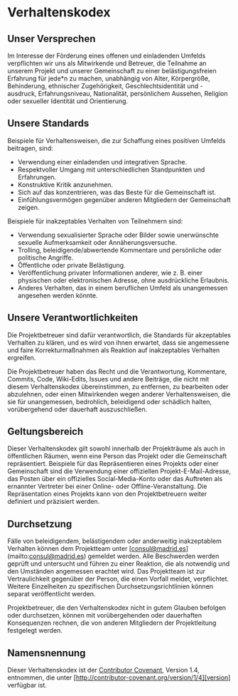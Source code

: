 # Verhaltenskodex

## Unser Versprechen

Im Interesse der Förderung eines offenen und einladenden Umfelds verpflichten wir uns als Mitwirkende und Betreuer, die Teilnahme an unserem Projekt und unserer Gemeinschaft zu einer belästigungsfreien Erfahrung für jede\*n zu machen, unabhängig von Alter, Körpergröße, Behinderung, ethnischer Zugehörigkeit, Geschlechtsidentität und -ausdruck, Erfahrungsniveau, Nationalität, persönlichem Aussehen, Religion oder sexueller Identität und Orientierung.

## Unsere Standards

Beispiele für Verhaltensweisen, die zur Schaffung eines positiven Umfelds beitragen, sind:

- Verwendung einer einladenden und integrativen Sprache.
- Respektvoller Umgang mit unterschiedlichen Standpunkten und Erfahrungen.
- Konstruktive Kritik anzunehmen.
- Sich auf das konzentrieren, was das Beste für die Gemeinschaft ist.
- Einfühlungsvermögen gegenüber anderen Mitgliedern der Gemeinschaft zeigen.

Beispiele für inakzeptables Verhalten von Teilnehmern sind:

- Verwendung sexualisierter Sprache oder Bilder sowie unerwünschte sexuelle Aufmerksamkeit oder Annäherungsversuche.
- Trolling, beleidigende/abwertende Kommentare und persönliche oder politische Angriffe.
- Öffentliche oder private Belästigung.
- Veröffentlichung privater Informationen anderer, wie z. B. einer physischen oder elektronischen Adresse, ohne ausdrückliche Erlaubnis.
- Anderes Verhalten, das in einem beruflichen Umfeld als unangemessen angesehen werden könnte.

## Unsere Verantwortlichkeiten

Die Projektbetreuer sind dafür verantwortlich, die Standards für akzeptables Verhalten zu klären, und es wird von ihnen erwartet, dass sie angemessene und faire Korrekturmaßnahmen als Reaktion auf inakzeptables Verhalten ergreifen.

Die Projektbetreuer haben das Recht und die Verantwortung, Kommentare, Commits, Code, Wiki-Edits, Issues und andere Beiträge, die nicht mit diesem Verhaltenskodex übereinstimmen, zu entfernen, zu bearbeiten oder abzulehnen, oder einen Mitwirkenden wegen anderer Verhaltensweisen, die sie für unangemessen, bedrohlich, beleidigend oder schädlich halten, vorübergehend oder dauerhaft auszuschließen.

## Geltungsbereich

Dieser Verhaltenskodex gilt sowohl innerhalb der Projekträume als auch in öffentlichen Räumen, wenn eine Person das Projekt oder die Gemeinschaft repräsentiert. Beispiele für das Repräsentieren eines Projekts oder einer Gemeinschaft sind die Verwendung einer offiziellen Projekt-E-Mail-Adresse, das Posten über ein offizielles Social-Media-Konto oder das Auftreten als ernannter Vertreter bei einer Online- oder Offline-Veranstaltung. Die Repräsentation eines Projekts kann von den Projektbetreuern weiter definiert und präzisiert werden.

## Durchsetzung

Fälle von beleidigendem, belästigendem oder anderweitig inakzeptablem Verhalten können dem Projektteam unter [consul@madrid.es] (mailto:consul@madrid.es) gemeldet werden. Alle Beschwerden werden geprüft und untersucht und führen zu einer Reaktion, die als notwendig und den Umständen angemessen erachtet wird. Das Projektteam ist zur Vertraulichkeit gegenüber der Person, die einen Vorfall meldet, verpflichtet. Weitere Einzelheiten zu spezifischen Durchsetzungsrichtlinien können separat veröffentlicht werden.

Projektbetreuer, die den Verhaltenskodex nicht in gutem Glauben befolgen oder durchsetzen, können mit vorübergehenden oder dauerhaften Konsequenzen rechnen, die von anderen Mitgliedern der Projektleitung festgelegt werden.

## Namensnennung

Dieser Verhaltenskodex ist der [Contributor Covenant][homepage], Version 1.4, entnommen, die unter [http://contributor-covenant.org/version/1/4][version] verfügbar ist.

[homepage]: http://contributor-covenant.org
[version]: http://contributor-covenant.org/version/1/4/
